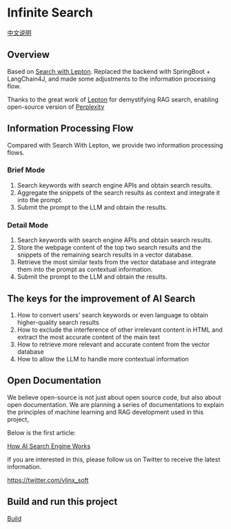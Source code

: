 # Infinite Search

[中文说明](./README_zh.md)

## Overview

Based on [Search with Lepton](https://github.com/leptonai/search_with_lepton).
Replaced the backend with SpringBoot + LangChain4J, and made some adjustments to the information processing flow.

Thanks to the great work of [Lepton](https://www.lepton.ai/) for demystifying RAG search, enabling open-source version of [Perplexity](https://www.perplexity.ai/)

## Information Processing Flow

Compared with Search With Lepton, we provide two information processing flows.

### Brief Mode
1. Search keywords with search engine APIs and obtain search results.
2. Aggregate the snippets of the search results as context and integrate it into the prompt.
3. Submit the prompt to the LLM and obtain the results.

### Detail Mode
1. Search keywords with search engine APIs and obtain search results.
2. Store the webpage content of the top two search results and the snippets of the remaining search results in a vector database.
3. Retrieve the most similar texts from the vector database and integrate them into the prompt as contextual information.
4. Submit the prompt to the LLM and obtain the results.

## The keys for the improvement of AI Search

1. How to convert users' search keywords or even language to obtain higher-quality search results
2. How to exclude the interference of other irrelevant content in HTML and extract the most accurate content of the main text
3. How to retrieve more relevant and accurate content from the vector database
4. How to allow the LLM to handle more contextual information

## Open Documentation
We believe open-source is not just about open source code, but also about open documentation. We are planning a series of documentations to explain the principles of machine learning and RAG development used in this project,

Below is the first article:

[How AI Search Engine Works](https://vlinx.io/blog/how-ai-search-works)

If you are interested in this, please follow us on Twitter to receive the latest information.

https://twitter.com/vlinx_soft

## Build and run this project
[Build](./BUILD.md)